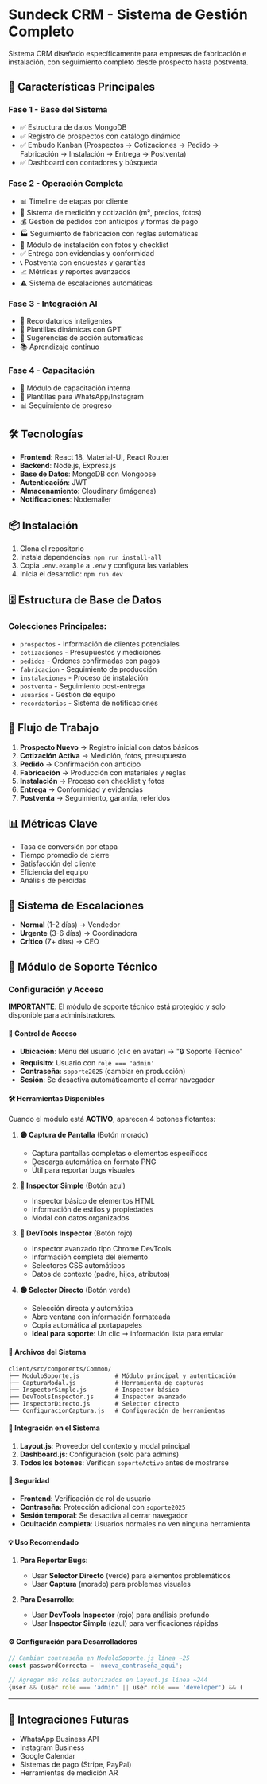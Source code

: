 # Sundeck CRM - Sistema de Gestión Completo

Sistema CRM diseñado específicamente para empresas de fabricación e instalación, con seguimiento completo desde prospecto hasta postventa.

## 🚀 Características Principales

### Fase 1 - Base del Sistema
- ✅ Estructura de datos MongoDB
- ✅ Registro de prospectos con catálogo dinámico
- ✅ Embudo Kanban (Prospectos → Cotizaciones → Pedido → Fabricación → Instalación → Entrega → Postventa)
- ✅ Dashboard con contadores y búsqueda

### Fase 2 - Operación Completa
- 📊 Timeline de etapas por cliente
- 📏 Sistema de medición y cotización (m², precios, fotos)
- 💰 Gestión de pedidos con anticipos y formas de pago
- 🏭 Seguimiento de fabricación con reglas automáticas
- 🔧 Módulo de instalación con fotos y checklist
- ✅ Entrega con evidencias y conformidad
- 📞 Postventa con encuestas y garantías
- 📈 Métricas y reportes avanzados
- ⚠️ Sistema de escalaciones automáticas

### Fase 3 - Integración AI
- 🤖 Recordatorios inteligentes
- 💬 Plantillas dinámicas con GPT
- 🎯 Sugerencias de acción automáticas
- 📚 Aprendizaje continuo

### Fase 4 - Capacitación
- 📖 Módulo de capacitación interna
- 📱 Plantillas para WhatsApp/Instagram
- 📊 Seguimiento de progreso

## 🛠️ Tecnologías

- **Frontend**: React 18, Material-UI, React Router
- **Backend**: Node.js, Express.js
- **Base de Datos**: MongoDB con Mongoose
- **Autenticación**: JWT
- **Almacenamiento**: Cloudinary (imágenes)
- **Notificaciones**: Nodemailer

## 📦 Instalación

1. Clona el repositorio
2. Instala dependencias: `npm run install-all`
3. Copia `.env.example` a `.env` y configura las variables
4. Inicia el desarrollo: `npm run dev`

## 🗄️ Estructura de Base de Datos

### Colecciones Principales:
- `prospectos` - Información de clientes potenciales
- `cotizaciones` - Presupuestos y mediciones
- `pedidos` - Órdenes confirmadas con pagos
- `fabricacion` - Seguimiento de producción
- `instalaciones` - Proceso de instalación
- `postventa` - Seguimiento post-entrega
- `usuarios` - Gestión de equipo
- `recordatorios` - Sistema de notificaciones

## 🔄 Flujo de Trabajo

1. **Prospecto Nuevo** → Registro inicial con datos básicos
2. **Cotización Activa** → Medición, fotos, presupuesto
3. **Pedido** → Confirmación con anticipo
4. **Fabricación** → Producción con materiales y reglas
5. **Instalación** → Proceso con checklist y fotos
6. **Entrega** → Conformidad y evidencias
7. **Postventa** → Seguimiento, garantía, referidos

## 📊 Métricas Clave

- Tasa de conversión por etapa
- Tiempo promedio de cierre
- Satisfacción del cliente
- Eficiencia del equipo
- Análisis de pérdidas

## 🚨 Sistema de Escalaciones

- **Normal** (1-2 días) → Vendedor
- **Urgente** (3-6 días) → Coordinadora
- **Crítico** (7+ días) → CEO

## 🔧 Módulo de Soporte Técnico

### Configuración y Acceso

**IMPORTANTE**: El módulo de soporte técnico está protegido y solo disponible para administradores.

#### 🔐 Control de Acceso
- **Ubicación**: Menú del usuario (clic en avatar) → "🔒 Soporte Técnico"
- **Requisito**: Usuario con `role === 'admin'`
- **Contraseña**: `soporte2025` (cambiar en producción)
- **Sesión**: Se desactiva automáticamente al cerrar navegador

#### 🛠️ Herramientas Disponibles

Cuando el módulo está **ACTIVO**, aparecen 4 botones flotantes:

1. **🟣 Captura de Pantalla** (Botón morado)
   - Captura pantallas completas o elementos específicos
   - Descarga automática en formato PNG
   - Útil para reportar bugs visuales

2. **🔵 Inspector Simple** (Botón azul)
   - Inspector básico de elementos HTML
   - Información de estilos y propiedades
   - Modal con datos organizados

3. **🔴 DevTools Inspector** (Botón rojo)
   - Inspector avanzado tipo Chrome DevTools
   - Información completa del elemento
   - Selectores CSS automáticos
   - Datos de contexto (padre, hijos, atributos)

4. **🟢 Selector Directo** (Botón verde)
   - Selección directa y automática
   - Abre ventana con información formateada
   - Copia automática al portapapeles
   - **Ideal para soporte**: Un clic → información lista para enviar

#### 📁 Archivos del Sistema

```
client/src/components/Common/
├── ModuloSoporte.js          # Módulo principal y autenticación
├── CapturaModal.js           # Herramienta de capturas
├── InspectorSimple.js        # Inspector básico
├── DevToolsInspector.js      # Inspector avanzado
├── InspectorDirecto.js       # Selector directo
└── ConfiguracionCaptura.js   # Configuración de herramientas
```

#### 🔄 Integración en el Sistema

1. **Layout.js**: Proveedor del contexto y modal principal
2. **Dashboard.js**: Configuración (solo para admins)
3. **Todos los botones**: Verifican `soporteActivo` antes de mostrarse

#### 🚨 Seguridad

- **Frontend**: Verificación de rol de usuario
- **Contraseña**: Protección adicional con `soporte2025`
- **Sesión temporal**: Se desactiva al cerrar navegador
- **Ocultación completa**: Usuarios normales no ven ninguna herramienta

#### 💡 Uso Recomendado

1. **Para Reportar Bugs**:
   - Usar **Selector Directo** (verde) para elementos problemáticos
   - Usar **Captura** (morado) para problemas visuales

2. **Para Desarrollo**:
   - Usar **DevTools Inspector** (rojo) para análisis profundo
   - Usar **Inspector Simple** (azul) para verificaciones rápidas

#### ⚙️ Configuración para Desarrolladores

```javascript
// Cambiar contraseña en ModuloSoporte.js línea ~25
const passwordCorrecta = 'nueva_contraseña_aqui';

// Agregar más roles autorizados en Layout.js línea ~244
{user && (user.role === 'admin' || user.role === 'developer') && (
```

---

## 📱 Integraciones Futuras

- WhatsApp Business API
- Instagram Business
- Google Calendar
- Sistemas de pago (Stripe, PayPal)
- Herramientas de medición AR
